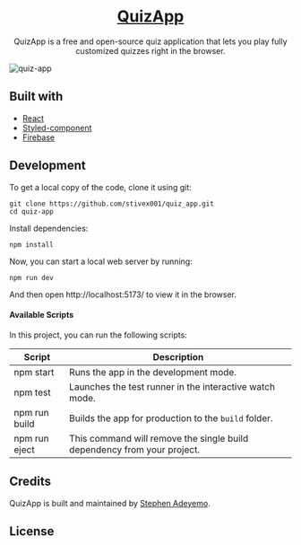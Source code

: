 <h1 align="center">
  <a href="https://goreeva-quiz.netlify.app/">
    QuizApp
  </a>
</h1>


<p align="center">
  QuizApp is a free and open-source quiz application that lets you play fully customized quizzes right in the browser.
</p>

![quiz-app](http://localhost:5173/src/assets/hero.png)

## Built with

- [React](http://reactjs.org)
- [Styled-component](https://styled-components.com/)
- [Firebase](https://quiz-app-c5011-default-rtdb.firebaseio.com/quizes/.json)

## Development

To get a local copy of the code, clone it using git:

```
git clone https://github.com/stivex001/quiz_app.git
cd quiz-app
```

Install dependencies:

```
npm install
```

Now, you can start a local web server by running:

```
npm run dev
```

And then open http://localhost:5173/ to view it in the browser.

#### Available Scripts

In this project, you can run the following scripts:

| Script        | Description                                                             |
| ------------- | ----------------------------------------------------------------------- |
| npm start     | Runs the app in the development mode.                                   |
| npm test      | Launches the test runner in the interactive watch mode.                 |
| npm run build | Builds the app for production to the `build` folder.                    |
| npm run eject | This command will remove the single build dependency from your project. |

## Credits

QuizApp is built and maintained by [Stephen Adeyemo](https://github.com/stivex001).

## License
